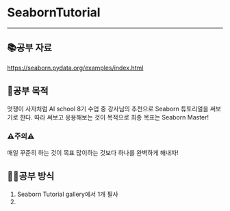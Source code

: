 # SeabornTutorial
---
## 📚공부 자료
https://seaborn.pydata.org/examples/index.html

## 💪공부 목적
멋쟁이 사자처럼 AI school 8기 수업 중 
강사님의 추천으로 Seaborn 튜토리얼을 써보기로 한다.
따라 써보고 응용해보는 것이 목적으로
최종 목표는 Seaborn Master!
### ⚠주의⚠
매일 꾸준히 하는 것이 목표
많이하는 것보다 하나를 완벽하게 해내자!

## 👩‍💻공부 방식
1. Seaborn Tutorial gallery에서 1개 필사
2. 
